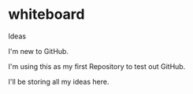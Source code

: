 whiteboard
==========

Ideas

I'm new to GitHub.

I'm using this as my first Repository to test out GitHub.

I'll be storing all my ideas here.

